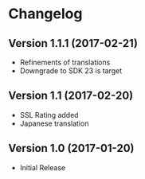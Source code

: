 # Changelog #

## Version 1.1.1 (2017-02-21) ##
- Refinements of translations
- Downgrade to SDK 23 is target

## Version 1.1 (2017-02-20) ##
- SSL Rating added
- Japanese translation

## Version 1.0 (2017-01-20) ##
- Initial Release
